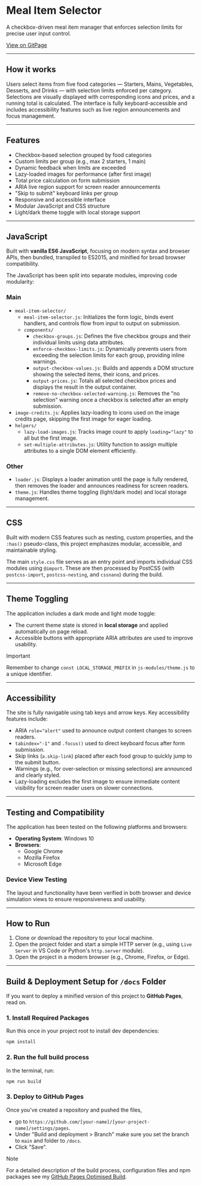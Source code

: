 # Meal Item Selector

A checkbox-driven meal item manager that enforces selection limits for precise user input control.

[View on GitPage](https://chrisnajman.github.io/meal-item-selector)

---

## How it works

Users select items from five food categories — Starters, Mains, Vegetables, Desserts, and Drinks — with selection limits enforced per category. Selections are visually displayed with corresponding icons and prices, and a running total is calculated. The interface is fully keyboard-accessible and includes accessibility features such as live region announcements and focus management.

---

## Features

- Checkbox-based selection grouped by food categories
- Custom limits per group (e.g., max 2 starters, 1 main)
- Dynamic feedback when limits are exceeded
- Lazy-loaded images for performance (after first image)
- Total price calculation on form submission
- ARIA live region support for screen reader announcements
- "Skip to submit" keyboard links per group
- Responsive and accessible interface
- Modular JavaScript and CSS structure
- Light/dark theme toggle with local storage support

---

## JavaScript

Built with **vanilla ES6 JavaScript**, focusing on modern syntax and browser APIs, then bundled, transpiled to ES2015, and minified for broad browser compatibility.

The JavaScript has been split into separate modules, improving code modularity:

### Main

- `meal-item-selector/`
  - `meal-item-selector.js`: Initializes the form logic, binds event handlers, and controls flow from input to output on submission.
  - `components/`
    - `checkbox-groups.js`: Defines the five checkbox groups and their individual limits using data attributes.
    - `enforce-checkbox-limits.js`: Dynamically prevents users from exceeding the selection limits for each group, providing inline warnings.
    - `output-checkbox-values.js`: Builds and appends a DOM structure showing the selected items, their icons, and prices.
    - `output-prices.js`: Totals all selected checkbox prices and displays the result in the output container.
    - `remove-no-checkbox-selected-warning.js`: Removes the "no selection" warning once a checkbox is selected after an empty submission.
- `image-credits.js`: Applies lazy-loading to icons used on the image credits page, skipping the first image for eager loading.
- `helpers/`
  - `lazy-load-images.js`: Tracks image count to apply `loading="lazy"` to all but the first image.
  - `set-multiple-attributes.js`: Utility function to assign multiple attributes to a single DOM element efficiently.

### Other

- `loader.js`: Displays a loader animation until the page is fully rendered, then removes the loader and announces readiness for screen readers.
- `theme.js`: Handles theme toggling (light/dark mode) and local storage management.

---

## CSS

Built with modern CSS features such as nesting, custom properties, and the `:has()` pseudo-class, this project emphasizes modular, accessible, and maintainable styling.

The main `style.css` file serves as an entry point and imports individual CSS modules using `@import`. These are then processed by PostCSS (with `postcss-import`, `postcss-nesting`, and `cssnano`) during the build.

---

## Theme Toggling

The application includes a dark mode and light mode toggle:

- The current theme state is stored in **local storage** and applied automatically on page reload.
- Accessible buttons with appropriate ARIA attributes are used to improve usability.

> [!IMPORTANT]
> Remember to change `const LOCAL_STORAGE_PREFIX` in `js-modules/theme.js` to a unique identifier.

---

## Accessibility

The site is fully navigable using tab keys and arrow keys. Key accessibility features include:

- ARIA `role="alert"` used to announce output content changes to screen readers.
- `tabindex="-1"` and `.focus()` used to direct keyboard focus after form submission.
- Skip links (`a.skip-link`) placed after each food group to quickly jump to the submit button.
- Warnings (e.g., for over-selection or missing selections) are announced and clearly styled.
- Lazy-loading excludes the first image to ensure immediate content visibility for screen reader users on slower connections.

---

## Testing and Compatibility

The application has been tested on the following platforms and browsers:

- **Operating System**: Windows 10
- **Browsers**:
  - Google Chrome
  - Mozilla Firefox
  - Microsoft Edge

### Device View Testing

The layout and functionality have been verified in both browser and device simulation views to ensure responsiveness and usability.

---

## How to Run

1. Clone or download the repository to your local machine.
2. Open the project folder and start a simple HTTP server (e.g., using `Live Server` in VS Code or Python's `http.server` module).
3. Open the project in a modern browser (e.g., Chrome, Firefox, or Edge).

---

## Build & Deployment Setup for `/docs` Folder

If you want to deploy a minified version of this project to **GitHub Pages**, read on.

### 1. Install Required Packages

Run this once in your project root to install dev dependencies:

```bash
npm install
```

### 2. Run the full build process

In the terminal, run:

```bash
npm run build
```

### 3. Deploy to GitHub Pages

Once you've created a repository and pushed the files,

- go to `https://github.com/[your-name]/[your-project-name]/settings/pages`.
- Under "Build and deployment > Branch" make sure you set the branch to `main` and folder to `/docs`.
- Click "Save".

> [!NOTE]
> For a detailed description of the build process, configuration files and npm packages see my [GitHub Pages Optimised Build](https://github.com/chrisnajman/github-pages-optimised-build).
